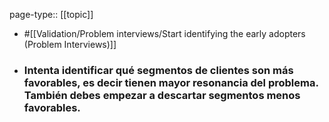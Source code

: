 page-type:: [[topic]]

- #[[Validation/Problem interviews/Start identifying the early adopters (Problem Interviews)]]

- ### Intenta identificar qué segmentos de clientes son más favorables, es decir tienen mayor resonancia del problema. También debes empezar a descartar segmentos menos favorables.




